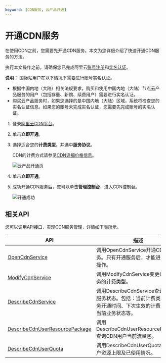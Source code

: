 ```yaml
---
keyword: [CDN服务, 云产品开通]
---
```


# 开通CDN服务

在使用CDN之前，您需要先开通CDN服务。本文为您详细介绍了快速开通CDN服务的方法。

执行本文操作之前，请确保您已完成阿里云[账号注册](https://account.aliyun.com/register/register.htm)和[实名认证](https://account.console.aliyun.com/#/auth/home)。

**说明：** 国际站用户在以下情况下需要进行账号实名认证。

-   根据中国内地（大陆）相关法规要求，购买和使用中国内地（大陆）节点云产品服务的用户（包括存量、新购、续费用户）需要进行实名认证。
-   购买云产品服务时，如果您选择的是中国内地（大陆）区域，系统将检查您的实名认证信息。如果您的账号未完成实名认证，您需要先完成账号的实名认证。

1.  登录[阿里云CDN平台](https://www.aliyun.com/product/cdn)。

2.  单击**立即开通**。

3.  选择适合您的**计费类型**，并选中**服务协议**。

    CDN的计费方式请参见[CDN详细价格信息](https://www.aliyun.com/price/product?spm=a2c4g.11186623.2.10.1b444ee22Dxy8y#/cdn/detail)。

    ![云产品开通页](https://static-aliyun-doc.oss-cn-hangzhou.aliyuncs.com/assets/img/zh-CN/4078749951/p66557.png)

4.  单击**立即开通**。

5.  成功开通CDN服务后，您可以单击**管理控制台**，进入CDN控制台。

    ![开通成功](https://static-aliyun-doc.oss-cn-hangzhou.aliyuncs.com/assets/img/zh-CN/5078749951/p66558.png)


## 相关API

您可以调用API接口，实现CDN服务管理，详情如下表所示。

|API|描述|
|---|--|
|[OpenCdnService](/cn.zh-CN/新版API参考/服务操作接口/开通CDN服务.md)|调用OpenCdnService开通CDN服务。只有开通服务后，才能进行域名操作。|
|[ModifyCdnService](/cn.zh-CN/新版API参考/服务操作接口/修改CDN服务的计费类型.md)|调用ModifyCdnService变更CDN服务的计费类型。|
|[DescribeCdnService](/cn.zh-CN/新版API参考/服务操作接口/获取CDN服务状态.md)|调用DescribeCdnService查询CDN服务状态。包括：当前计费类型、服务开通时间、下次生效的计费类型、当前业务状态等。|
|[DescribeCdnUserResourcePackage](/cn.zh-CN/新版API参考/服务操作接口/获取CDN用户流量包信息.md)|调用DescribeCdnUserResourcePackage查询CDN用户当前流量包。|
|[DescribeCdnUserQuota](/cn.zh-CN/新版API参考/服务操作接口/获取用户资源使用信息.md)|调用DescribeCdnUserQuota查询用户资源上限及已使用情况。|

